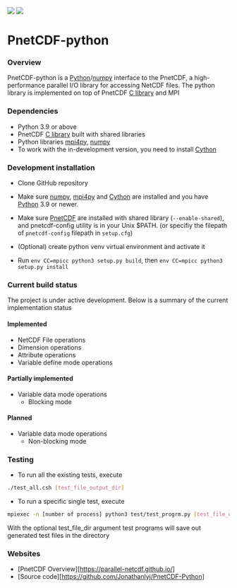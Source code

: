 ![](https://img.shields.io/badge/python-v3.9-blue) ![](https://img.shields.io/badge/tests%20passed-48-brightgreen)

# PnetCDF-python
### Overview
PnetCDF-python is a [Python](http://python.org)/[numpy](http://numpy.org) interface to the PnetCDF, a high-performance parallel I/O library for accessing NetCDF files. The python library is implemented on top of PnetCDF [C library](https://github.com/Parallel-NetCDF/PnetCDF) and MPI 
### Dependencies
* Python 3.9 or above
* PnetCDF [C library](https://github.com/Parallel-NetCDF/PnetCDF) built with shared libraries
* Python libraries [mpi4py](https://mpi4py.readthedocs.io/en/stable/install.html), [numpy](http://www.numpy.org/)
* To work with the in-development version, you need to install [Cython](http://cython.org/)

### Development installation
* Clone GitHub repository 

* Make sure [numpy](http://www.numpy.org/), [mpi4py](https://mpi4py.readthedocs.io/en/stable/install.html) and [Cython](http://cython.org/) are installed and you have [Python](https://www.python.org) 3.9 or newer.

* Make sure [PnetCDF](https://github.com/Parallel-NetCDF/PnetCDF) are installed with shared library (`--enable-shared`), 
  and pnetcdf-config utility is in your Unix $PATH. (or specifiy the filepath of `pnetcdf-config` filepath in `setup.cfg`)

* (Optional) create python venv virtual environment and activate it

* Run `env CC=mpicc python3 setup.py build`, then `env CC=mpicc python3 setup.py install`

### Current build status
The project is under active development. Below is a summary of the current implementation status

#### Implemented
* NetCDF File operations
* Dimension operations
* Attribute operations
* Variable define mode operations

#### Partially implemented
* Variable data mode operations
    * Blocking mode 

#### Planned
* Variable data mode operations
    * Non-blocking mode 

### Testing
* To run all the existing tests, execute 

```sh
./test_all.csh [test_file_output_dir]
```

* To run a specific single test, execute 

```sh
mpiexec -n [number of process] python3 test/test_progrm.py [test_file_output_dir]
```

With the optional test_file_dir argument test programs will save out generated test files in the directory

### Websites
* [PnetCDF Overview][https://parallel-netcdf.github.io/]
* [Source code][https://github.com/Jonathanlyj/PnetCDF-Python]